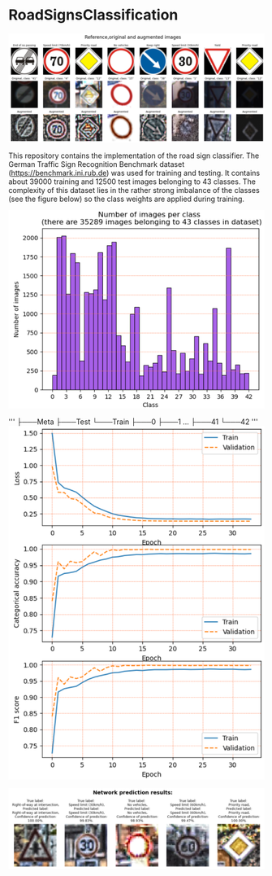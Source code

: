 # RoadSignsClassification
![img2.png](images/img2.PNG)

This repository contains the implementation of the road sign classifier. The German Traffic Sign Recognition Benchmark dataset (https://benchmark.ini.rub.de) was used for training and testing. It contains about 39000 training and 12500 test images belonging to 43 classes. The complexity of this dataset lies in the rather strong imbalance of the classes (see the figure below) so the class weights are applied during training.

![img3.png](images/img3.PNG)

'''
├───Meta
├───Test
└───Train
    ├───0
    ├───1
   ...
    ├───41
    └───42
'''
![img1.png](images/img1.PNG)

![img4.png](images/img4.PNG)
